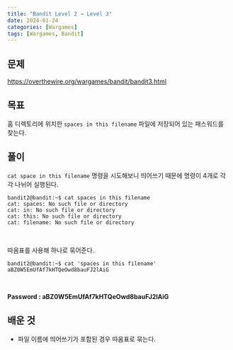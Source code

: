 ```yaml
---
title: "Bandit Level 2 → Level 3"
date: 2024-01-24
categories: [Wargames]
tags: [Wargames, Bandit]
---
```

## 문제
<https://overthewire.org/wargames/bandit/bandit3.html>
 
## 목표
홈 디렉토리에 위치한 `spaces in this filename` 파일에 저장되어 있는 패스워드를 찾는다.

## 풀이
`cat space in this filename` 명령을 시도해보니 띄어쓰기 때문에 명령이 4개로 각각 나뉘어 실행된다.

```shell
bandit2@bandit:~$ cat spaces in this filename
cat: spaces: No such file or directory
cat: in: No such file or directory
cat: this: No such file or directory
cat: filename: No such file or directory
```  
<br>  

따옴표를 사용해 하나로 묶어준다.

```
bandit2@bandit:~$ cat 'spaces in this filename'
aBZ0W5EmUfAf7kHTQeOwd8bauFJ2lAiG
```  
<br>  

**Password : aBZ0W5EmUfAf7kHTQeOwd8bauFJ2lAiG**

## 배운 것
- 파일 이름에 띄어쓰기가 포함된 경우 따옴표로 묶는다.